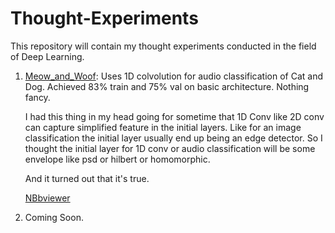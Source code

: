 # Thought-Experiments
This repository will contain my thought experiments conducted in the field of Deep Learning. 

1. [Meow_and_Woof](https://github.com/ayulockin/Thought-Experiments/blob/master/Meow_and_Woof.ipynb): Uses 1D colvolution for audio classification of Cat and Dog. Achieved 83% train and 75% val on basic architecture. Nothing fancy. 

    I had this thing in my head going for sometime that 1D Conv like 2D conv can capture simplified feature in the initial layers. Like for an image classification the initial layer usually end up being an edge detector. So I thought the initial layer for 1D conv or audio classification will be some envelope like psd or hilbert or homomorphic. 

    And it turned out that it's true.

    [NBbviewer](https://nbviewer.jupyter.org/github/ayulockin/Thought-Experiments/blob/master/Meow_and_Woof.ipynb)

2. Coming Soon.
